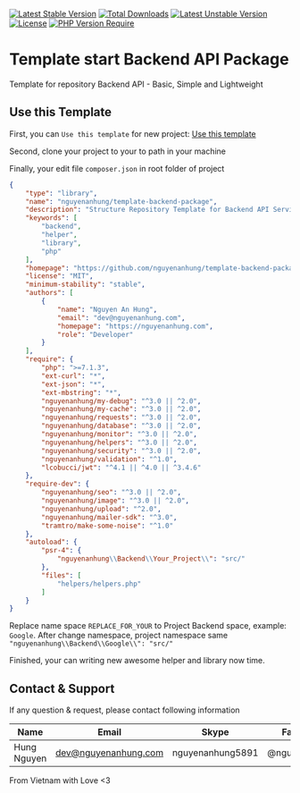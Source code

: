 [![Latest Stable Version](http://poser.pugx.org/nguyenanhung/template-backend-package/v)](https://packagist.org/packages/template-backend-package) [![Total Downloads](http://poser.pugx.org/nguyenanhung/template-backend-package/downloads)](https://packagist.org/packages/nguyenanhung/template-backend-package) [![Latest Unstable Version](http://poser.pugx.org/nguyenanhung/template-backend-package/v/unstable)](https://packagist.org/packages/nguyenanhung/template-backend-package) [![License](http://poser.pugx.org/nguyenanhung/template-backend-package/license)](https://packagist.org/packages/nguyenanhung/template-backend-package) [![PHP Version Require](http://poser.pugx.org/nguyenanhung/template-backend-package/require/php)](https://packagist.org/packages/nguyenanhung/template-backend-package)

# Template start Backend API Package

Template for repository Backend API - Basic, Simple and Lightweight

## Use this Template

First, you can `Use this template` for new project: [Use this template](https://github.com/nguyenanhung/template-backend-package/generate)

Second, clone your project to your to path in your machine

Finally, your edit file `composer.json` in root folder of project

```json
{
    "type": "library",
    "name": "nguyenanhung/template-backend-package",
    "description": "Structure Repository Template for Backend API Service Package",
    "keywords": [
        "backend",
        "helper",
        "library",
        "php"
    ],
    "homepage": "https://github.com/nguyenanhung/template-backend-package",
    "license": "MIT",
    "minimum-stability": "stable",
    "authors": [
        {
            "name": "Nguyen An Hung",
            "email": "dev@nguyenanhung.com",
            "homepage": "https://nguyenanhung.com",
            "role": "Developer"
        }
    ],
    "require": {
        "php": ">=7.1.3",
        "ext-curl": "*",
        "ext-json": "*",
        "ext-mbstring": "*",
        "nguyenanhung/my-debug": "^3.0 || ^2.0",
        "nguyenanhung/my-cache": "^3.0 || ^2.0",
        "nguyenanhung/requests": "^3.0 || ^2.0",
        "nguyenanhung/database": "^3.0 || ^2.0",
        "nguyenanhung/monitor": "^3.0 || ^2.0",
        "nguyenanhung/helpers": "^3.0 || ^2.0",
        "nguyenanhung/security": "^3.0 || ^2.0",
        "nguyenanhung/validation": "^1.0",
        "lcobucci/jwt": "^4.1 || ^4.0 || ^3.4.6"
    },
    "require-dev": {
        "nguyenanhung/seo": "^3.0 || ^2.0",
        "nguyenanhung/image": "^3.0 || ^2.0",
        "nguyenanhung/upload": "^2.0",
        "nguyenanhung/mailer-sdk": "^3.0",
        "tramtro/make-some-noise": "^1.0"
    },
    "autoload": {
        "psr-4": {
            "nguyenanhung\\Backend\\Your_Project\\": "src/"
        },
        "files": [
            "helpers/helpers.php"
        ]
    }
}
```

Replace name space `REPLACE_FOR_YOUR` to Project Backend space, example: `Google`. After change namespace, project namespace same `"nguyenanhung\\Backend\\Google\\": "src/"`

Finished, your can writing new awesome helper and library now time.

## Contact & Support

If any question & request, please contact following information

| Name        | Email                | Skype            | Facebook      |
|-------------|----------------------|------------------|---------------|
| Hung Nguyen | dev@nguyenanhung.com | nguyenanhung5891 | @nguyenanhung |

From Vietnam with Love <3